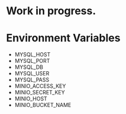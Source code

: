 # Work in progress.

# Environment Variables

- MYSQL_HOST
- MYSQL_PORT
- MYSQL_DB
- MYSQL_USER
- MYSQL_PASS
- MINIO_ACCESS_KEY
- MINIO_SECRET_KEY
- MINIO_HOST
- MINIO_BUCKET_NAME
